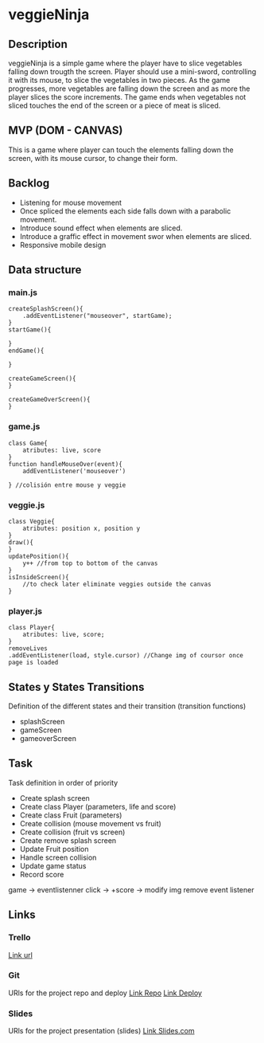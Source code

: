 # veggieNinja

## Description
veggieNinja is a simple game where the player have to slice vegetables falling down trougth the screen. Player should use a mini-sword, controlling it with its mouse, to slice the vegetables in two pieces. As the game progresses, more vegetables are falling down the screen and as more the player slices the score increments. The game ends when vegetables not sliced touches the end of the screen or a piece of meat is sliced.


## MVP (DOM - CANVAS)
This is a game where player can touch the elements falling down the screen, with its mouse cursor, to change their form.


## Backlog

* Listening for mouse movement
* Once spliced the elements each side falls down with a parabolic movement.
* Introduce sound effect when elements are sliced.
* Introduce a graffic effect in movement swor when elements are sliced.
* Responsive mobile design


## Data structure

### main.js

```
createSplashScreen(){
    .addEventListener("mouseover", startGame);
}
startGame(){

}
endGame(){

}

createGameScreen(){
}

createGameOverScreen(){
}
```
### game.js
```
class Game{
    atributes: live, score
}
function handleMouseOver(event){
    addEventListener('mouseover')

} //colisión entre mouse y veggie
```
### veggie.js
```
class Veggie{
    atributes: position x, position y
}
draw(){
}
updatePosition(){
    y++ //from top to bottom of the canvas
}
isInsideScreen(){
    //to check later eliminate veggies outside the canvas
}
```
### player.js
```
class Player{
    atributes: live, score;
}
removeLives
.addEventListener(load, style.cursor) //Change img of coursor once page is loaded
```

## States y States Transitions
Definition of the different states and their transition (transition functions)

- splashScreen
- gameScreen
- gameoverScreen


## Task
Task definition in order of priority

* Create splash screen
* Create class Player (parameters, life and score)
* Create class Fruit (parameters)
* Create collision (mouse movement vs fruit)
* Create collision (fruit vs screen)
* Create remove splash screen
* Update Fruit position
* Handle screen collision
* Update game status
* Record score

game -> eventlistenner click -> +score -> modify img
remove event listener




## Links


### Trello
[Link url](https://trello.com/b/YUrxg95V/m1-project)


### Git
URls for the project repo and deploy
[Link Repo](http://github.com)
[Link Deploy](http://github.com)


### Slides
URls for the project presentation (slides)
[Link Slides.com](http://slides.com)
